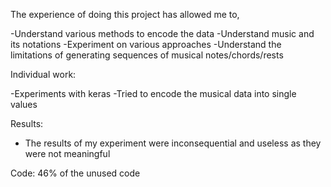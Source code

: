The experience of doing this project has allowed me to,

-Understand various methods to encode the data 
-Understand music and its notations
-Experiment on various approaches
-Understand the limitations of generating sequences of musical notes/chords/rests

Individual work:

-Experiments with keras
-Tried to encode the musical data into single values

Results:
- The results of my experiment were inconsequential and useless as they were not meaningful

Code:
46% of the unused code
